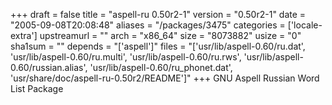 +++
draft = false
title = "aspell-ru 0.50r2-1"
version = "0.50r2-1"
date = "2005-09-08T20:08:48"
aliases = "/packages/3475"
categories = ['locale-extra']
upstreamurl = ""
arch = "x86_64"
size = "8073882"
usize = "0"
sha1sum = ""
depends = "['aspell']"
files = "['usr/lib/aspell-0.60/ru.dat', 'usr/lib/aspell-0.60/ru.multi', 'usr/lib/aspell-0.60/ru.rws', 'usr/lib/aspell-0.60/russian.alias', 'usr/lib/aspell-0.60/ru_phonet.dat', 'usr/share/doc/aspell-ru-0.50r2/README']"
+++
GNU Aspell Russian Word List Package